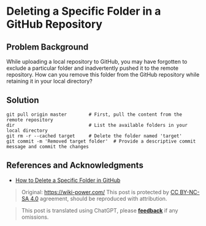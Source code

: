 # Deleting a Specific Folder in a GitHub Repository

## Problem Background

While uploading a local repository to GitHub, you may have forgotten to exclude a particular folder and inadvertently pushed it to the remote repository. How can you remove this folder from the GitHub repository while retaining it in your local directory?

## Solution

```shell
git pull origin master        # First, pull the content from the remote repository
dir                           # List the available folders in your local directory
git rm -r --cached target     # Delete the folder named 'target'
git commit -m 'Removed target folder'  # Provide a descriptive commit message and commit the changes
```

## References and Acknowledgments

- [How to Delete a Specific Folder in GitHub](https://blog.csdn.net/wudinaniya/article/details/77508229)

> Original: <https://wiki-power.com/>
> This post is protected by [CC BY-NC-SA 4.0](https://creativecommons.org/licenses/by/4.0/deed.en) agreement, should be reproduced with attribution.

> This post is translated using ChatGPT, please [**feedback**](https://github.com/linyuxuanlin/Wiki_MkDocs/issues/new) if any omissions.